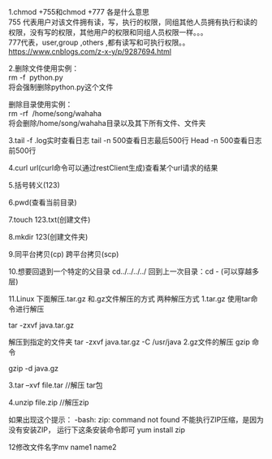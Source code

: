 1.chmod +755和chmod +777 各是什么意思<br>
755 代表用户对该文件拥有读，写，执行的权限，同组其他人员拥有执行和读的权限，没有写的权限，其他用户的权限和同组人员权限一样。。。<br>
777代表，user,group ,others ,都有读写和可执行权限。。<br>
https://www.cnblogs.com/z-x-y/p/9287694.html

2.删除文件使用实例： <br>
rm -f  python.py<br>
将会强制删除python.py这个文件 <br>

删除目录使用实例： <br>
rm -rf  /home/song/wahaha <br>
将会删除/home/song/wahaha目录以及其下所有文件、文件夹 <br>

3.tail -f .log实时查看日志
  tail -n 500查看日志最后500行
  Head -n 500查看日志前500行
  
4.curl url(curl命令可以通过restClient生成)查看某个url请求的结果

5.括号转义\(123\)

6.pwd(查看当前目录)

7.touch 123.txt(创建文件)

8.mkdir 123(创建文件夹)

9.同平台拷贝(cp)
  跨平台拷贝(scp)
  
10.想要回退到一个特定的父目录
cd../../../../
回到上一次目录：cd - (可以穿越多层)

11.Linux 下面解压.tar.gz 和.gz文件解压的方式
两种解压方式
1.tar.gz 使用tar命令进行解压

 tar -zxvf java.tar.gz

解压到指定的文件夹
    tar -zxvf java.tar.gz  -C /usr/java
2.gz文件的解压 gzip 命令

  gzip -d java.gz
  
3.tar –xvf file.tar //解压 tar包

4.unzip file.zip //解压zip

如果出现这个提示：
-bash: zip: command not found    不能执行ZIP压缩，是因为没有安装ZIP，
运行下这条安装命令即可  yum install zip

12修改文件名字mv name1 name2
